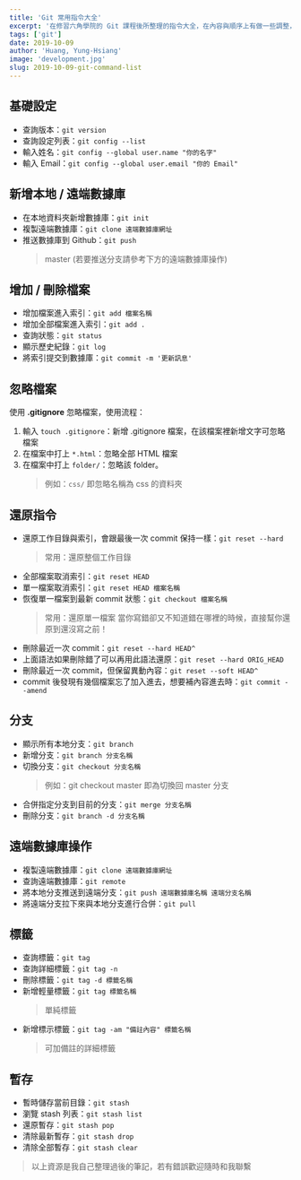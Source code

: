 ```yaml
---
title: 'Git 常用指令大全'
excerpt: '在修習六角學院的 Git 課程後所整理的指令大全，在內容與順序上有做一些調整，方便讓之後使用 Git 的時候能夠做為參考筆記。'
tags: ['git']
date: 2019-10-09
author: 'Huang, Yung-Hsiang'
image: 'development.jpg'
slug: 2019-10-09-git-command-list
---
```


## 基礎設定

- 查詢版本：`git version`
- 查詢設定列表：`git config --list`
- 輸入姓名：`git config --global user.name "你的名字"`
- 輸入 Email：`git config --global user.email "你的 Email"`

## 新增本地 / 遠端數據庫

- 在本地資料夾新增數據庫：`git init`
- 複製遠端數據庫：`git clone 遠端數據庫網址`
- 推送數據庫到 Github：`git push`
  > master (若要推送分支請參考下方的遠端數據庫操作)

## 增加 / 刪除檔案

- 增加檔案進入索引：`git add 檔案名稱`
- 增加全部檔案進入索引：`git add .`
- 查詢狀態：`git status`
- 顯示歷史紀錄：`git log`
- 將索引提交到數據庫：`git commit -m '更新訊息'`

## 忽略檔案

使用 **.gitignore** 忽略檔案，使用流程：

1. 輸入 `touch .gitignore`：新增 .gitignore 檔案，在該檔案裡新增文字可忽略檔案
2. 在檔案中打上 `*.html`：忽略全部 HTML 檔案
3. 在檔案中打上 `folder/`：忽略該 folder。
   > 例如：`css/` 即忽略名稱為 css 的資料夾

## 還原指令

- 還原工作目錄與索引，會跟最後一次 commit 保持一樣：`git reset --hard`
  > 常用：還原整個工作目錄
- 全部檔案取消索引：`git reset HEAD`
- 單一檔案取消索引：`git reset HEAD 檔案名稱`
- 恢復單一檔案到最新 commit 狀態：`git checkout 檔案名稱`
  > 常用：還原單一檔案
  > 當你寫錯卻又不知道錯在哪裡的時候，直接幫你還原到還沒寫之前！
- 刪除最近一次 commit：`git reset --hard HEAD^`
- 上面語法如果刪除錯了可以再用此語法還原：`git reset --hard ORIG_HEAD`
- 刪除最近一次 commit，但保留異動內容：`git reset --soft HEAD^`
- commit 後發現有幾個檔案忘了加入進去，想要補內容進去時：`git commit --amend`

## 分支

- 顯示所有本地分支：`git branch`
- 新增分支：`git branch 分支名稱`
- 切換分支：`git checkout 分支名稱`
  > 例如：git checkout master 即為切換回 master 分支
- 合併指定分支到目前的分支：`git merge 分支名稱`
- 刪除分支：`git branch -d 分支名稱`

## 遠端數據庫操作

- 複製遠端數據庫：`git clone 遠端數據庫網址`
- 查詢遠端數據庫：`git remote`
- 將本地分支推送到遠端分支：`git push 遠端數據庫名稱 遠端分支名稱`
- 將遠端分支拉下來與本地分支進行合併：`git pull`

## 標籤

- 查詢標籤：`git tag`
- 查詢詳細標籤：`git tag -n`
- 刪除標籤：`git tag -d 標籤名稱`
- 新增輕量標籤：`git tag 標籤名稱`
  > 單純標籤
- 新增標示標籤：`git tag -am "備註內容" 標籤名稱`
  > 可加備註的詳細標籤

## 暫存

- 暫時儲存當前目錄：`git stash`
- 瀏覽 stash 列表：`git stash list`
- 還原暫存：`git stash pop`
- 清除最新暫存：`git stash drop`
- 清除全部暫存：`git stash clear`

> 以上資源是我自己整理過後的筆記，若有錯誤歡迎隨時和我聯繫
